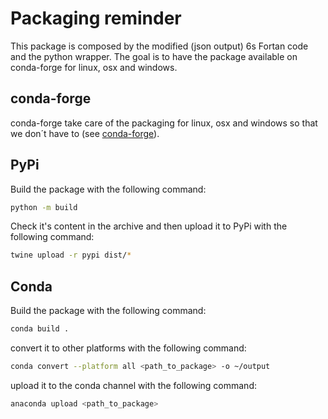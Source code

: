 # Packaging reminder

This package is composed by the modified (json output) 6s Fortan code and the python wrapper.
The goal is to have the package available on conda-forge for linux, osx and windows.


## conda-forge

conda-forge take care of the packaging for linux, osx and windows so that we don´t have to (see [conda-forge](https://conda-forge.org/docs/user/introduction/)).

## PyPi
Build the package with the following command:

```bash
python -m build
```

Check it's content in the archive and then upload it to PyPi with the following command:

```bash
twine upload -r pypi dist/*
```

## Conda
Build the package with the following command:

```bash
conda build .
```

convert it to other platforms with the following command:

```bash
conda convert --platform all <path_to_package> -o ~/output
```

upload it to the conda channel with the following command:

```bash
anaconda upload <path_to_package>
```